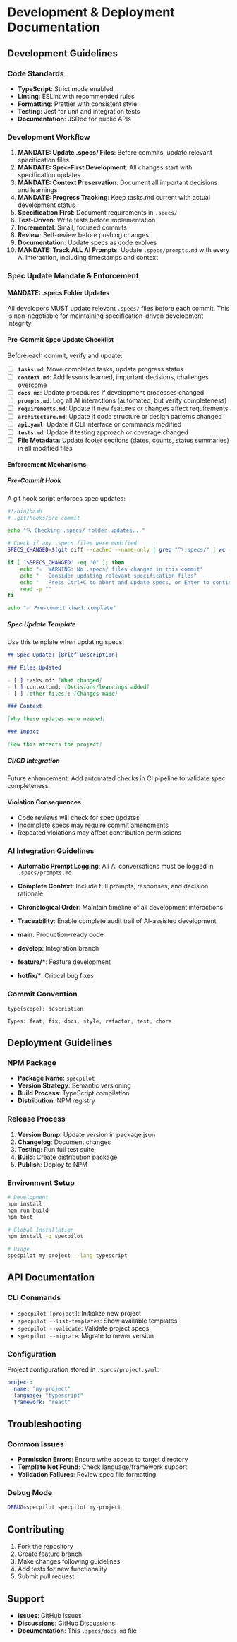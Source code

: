 # Development & Deployment Documentation

## Development Guidelines

### Code Standards

- **TypeScript**: Strict mode enabled
- **Linting**: ESLint with recommended rules
- **Formatting**: Prettier with consistent style
- **Testing**: Jest for unit and integration tests
- **Documentation**: JSDoc for public APIs

### Development Workflow

1. **MANDATE: Update .specs/ Files**: Before commits, update relevant specification files
2. **MANDATE: Spec-First Development**: All changes start with specification updates
3. **MANDATE: Context Preservation**: Document all important decisions and learnings
4. **MANDATE: Progress Tracking**: Keep tasks.md current with actual development status
5. **Specification First**: Document requirements in `.specs/`
6. **Test-Driven**: Write tests before implementation
7. **Incremental**: Small, focused commits
8. **Review**: Self-review before pushing changes
9. **Documentation**: Update specs as code evolves
10. **MANDATE: Track ALL AI Prompts**: Update `.specs/prompts.md` with every AI interaction, including timestamps and context

### Spec Update Mandate & Enforcement

#### **MANDATE: .specs Folder Updates**

All developers MUST update relevant `.specs/` files before each commit. This is non-negotiable for maintaining specification-driven development integrity.

#### **Pre-Commit Spec Update Checklist**

Before each commit, verify and update:

- [ ] **`tasks.md`**: Move completed tasks, update progress status
- [ ] **`context.md`**: Add lessons learned, important decisions, challenges overcome
- [ ] **`docs.md`**: Update procedures if development processes changed
- [ ] **`prompts.md`**: Log all AI interactions (automated, but verify completeness)
- [ ] **`requirements.md`**: Update if new features or changes affect requirements
- [ ] **`architecture.md`**: Update if code structure or design patterns changed
- [ ] **`api.yaml`**: Update if CLI interface or commands modified
- [ ] **`tests.md`**: Update if testing approach or coverage changed
- [ ] **File Metadata**: Update footer sections (dates, counts, status summaries) in all modified files

#### **Enforcement Mechanisms**

##### **Pre-Commit Hook**

A git hook script enforces spec updates:

```bash
#!/bin/bash
# .git/hooks/pre-commit

echo "🔍 Checking .specs/ folder updates..."

# Check if any .specs files were modified
SPECS_CHANGED=$(git diff --cached --name-only | grep "^\.specs/" | wc -l)

if [ "$SPECS_CHANGED" -eq "0" ]; then
    echo "⚠️  WARNING: No .specs/ files changed in this commit"
    echo "   Consider updating relevant specification files"
    echo "   Press Ctrl+C to abort and update specs, or Enter to continue"
    read -p ""
fi

echo "✅ Pre-commit check complete"
```

##### **Spec Update Template**

Use this template when updating specs:

```markdown
## Spec Update: [Brief Description]

### Files Updated

- [ ] tasks.md: [What changed]
- [ ] context.md: [Decisions/learnings added]
- [ ] [other files]: [Changes made]

### Context

[Why these updates were needed]

### Impact

[How this affects the project]
```

##### **CI/CD Integration**

Future enhancement: Add automated checks in CI pipeline to validate spec completeness.

#### **Violation Consequences**

- Code reviews will check for spec updates
- Incomplete specs may require commit amendments
- Repeated violations may affect contribution permissions

### AI Integration Guidelines

- **Automatic Prompt Logging**: All AI conversations must be logged in `.specs/prompts.md`
- **Complete Context**: Include full prompts, responses, and decision rationale
- **Chronological Order**: Maintain timeline of all development interactions
- **Traceability**: Enable complete audit trail of AI-assisted development

- **main**: Production-ready code
- **develop**: Integration branch
- **feature/\***: Feature development
- **hotfix/\***: Critical bug fixes

### Commit Convention

```text
type(scope): description

Types: feat, fix, docs, style, refactor, test, chore
```

## Deployment Guidelines

### NPM Package

- **Package Name**: `specpilot`
- **Version Strategy**: Semantic versioning
- **Build Process**: TypeScript compilation
- **Distribution**: NPM registry

### Release Process

1. **Version Bump**: Update version in package.json
2. **Changelog**: Document changes
3. **Testing**: Run full test suite
4. **Build**: Create distribution package
5. **Publish**: Deploy to NPM

### Environment Setup

```bash
# Development
npm install
npm run build
npm test

# Global Installation
npm install -g specpilot

# Usage
specpilot my-project --lang typescript
```

## API Documentation

### CLI Commands

- `specpilot [project]`: Initialize new project
- `specpilot --list-templates`: Show available templates
- `specpilot --validate`: Validate project specs
- `specpilot --migrate`: Migrate to newer version

### Configuration

Project configuration stored in `.specs/project.yaml`:

```yaml
project:
  name: "my-project"
  language: "typescript"
  framework: "react"
```

## Troubleshooting

### Common Issues

- **Permission Errors**: Ensure write access to target directory
- **Template Not Found**: Check language/framework support
- **Validation Failures**: Review spec file formatting

### Debug Mode

```bash
DEBUG=specpilot specpilot my-project
```

## Contributing

1. Fork the repository
2. Create feature branch
3. Make changes following guidelines
4. Add tests for new functionality
5. Submit pull request

## Support

- **Issues**: GitHub Issues
- **Discussions**: GitHub Discussions
- **Documentation**: This `.specs/docs.md` file
